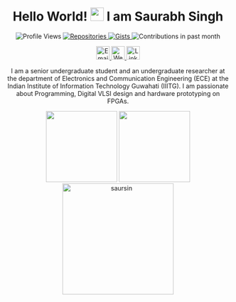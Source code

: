 <!-- Header -->
<h1 align="center"> Hello World! <img src="https://user-images.githubusercontent.com/48968357/137272034-c4b3f086-2a88-46b3-a830-e5bf27283eeb.gif" width="30px">
 I am Saurabh Singh </h1>

<!-- Badges -->
<p align="center"> 
  <img src="https://komarev.com/ghpvc/?username=saursin&label=Profile%20views&color=blue&style=flat" alt="Profile Views" />
  <a href="https://github.com/saursin?tab=repositories"> <img src="https://badges.pufler.dev/repos/saursin?color=blue&style=flat" alt="Repositories" /> </a>
  <a href="https://gist.github.com/saursin"><img src="https://badges.pufler.dev/gists/saursin?color=blue&style=flat" alt="Gists" /> </a>
  <img src="https://badges.pufler.dev/commits/monthly/saursin?color=blue&style=flat" alt="Contributions in past month" />
</p>

<!-- Links -->
<p align="center"> 
  <a href="mailto:saurabh.s99100@gmail.com"> <img src="https://img.shields.io/badge/Gmail-D14836?style=for-the-badge&logo=gmail&logoColor=white" alt="Email" height="30"> </a>
  <a href="https://sites.google.com/view/saurabh-singh-web"> <img src="https://img.shields.io/badge/website-000000?style=for-the-badge&logo=About.me&logoColor=white" alt="Website" height="30"> </a>
  <a href="https://www.linkedin.com/in/saurabhsingh19/"> <img src="https://img.shields.io/badge/LinkedIn-0077B5?style=for-the-badge&logo=linkedin&logoColor=white" alt="Linkedin" height="30"> </a> 
</p>


<!-- About -->
<p align="center">
I am a senior undergraduate student and an undergraduate researcher at the department of Electronics and Communication Engineering (ECE) at the Indian Institute of Information Technology Guwahati (IIITG). I am passionate about Programming, Digital VLSI design and hardware prototyping on FPGAs.
</p>



<!-- Stats -->
<p align="center">
 <img height="160em" src="https://github-readme-stats.vercel.app/api?username=saursin&show_icons=true&hide_border=true&&count_private=true&include_all_commits=true" />
 
 <img height="160em" src="https://github-readme-stats.vercel.app/api/top-langs/?username=saursin&langs_count=5&layout=compact" />
 
 <img height="250em" src="https://github-readme-streak-stats.herokuapp.com/?user=saursin&" alt="saursin" />
</p>

<!-- Technology Stack -->


<!--Pinned repos
[![Dev.to](https://github-readme-stats.vercel.app/api/pin/?username=thepracticaldev&repo=dev.to)](https://github.com/thepracticaldev/dev.to)
-->

<!--
<h3 align="center">Who Am I</h3>

Here are some ideas to get you started:

- 🔭 I’m currently working on ...
- 🌱 I’m currently learning ...
- 👯 I’m looking to collaborate on ...
- 🤔 I’m looking for help with ...
- 💬 Ask me about ...
- 📫 How to reach me: ...
- 😄 Pronouns: ...
- ⚡ Fun fact: ...
-->
